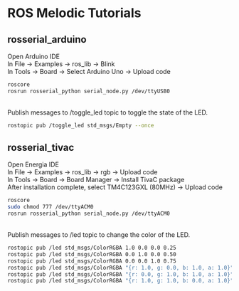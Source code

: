 # ROS Melodic Tutorials

## rosserial_arduino
Open Arduino IDE \
In File -> Examples -> ros_lib -> Blink \
In Tools -> Board -> Select Arduino Uno -> Upload code
```bash
roscore
rosrun rosserial_python serial_node.py /dev/ttyUSB0
```
\
Publish messages to /toggle_led topic to toggle the state of the LED.
```bash
rostopic pub /toggle_led std_msgs/Empty --once
```

## rosserial_tivac
Open Energia IDE \
In File -> Examples -> ros_lib -> rgb -> Upload code \
In Tools -> Board -> Board Manager -> Install TivaC package  \
After installation complete, select TM4C123GXL (80MHz) -> Upload code
```bash 
roscore
sudo chmod 777 /dev/ttyACM0
rosrun rosserial_python serial_node.py /dev/ttyACM0
```
\
Publish messages to /led topic to change the color of the LED.
```bash
rostopic pub /led std_msgs/ColorRGBA 1.0 0.0 0.0 0.25
rostopic pub /led std_msgs/ColorRGBA 0.0 1.0 0.0 0.50
rostopic pub /led std_msgs/ColorRGBA 0.0 0.0 1.0 0.75
rostopic pub /led std_msgs/ColorRGBA "{r: 1.0, g: 0.0, b: 1.0, a: 1.0}"
rostopic pub /led std_msgs/ColorRGBA "{r: 0.0, g: 1.0, b: 1.0, a: 1.0}"
rostopic pub /led std_msgs/ColorRGBA "{r: 1.0, g: 1.0, b: 0.0, a: 1.0}"
```